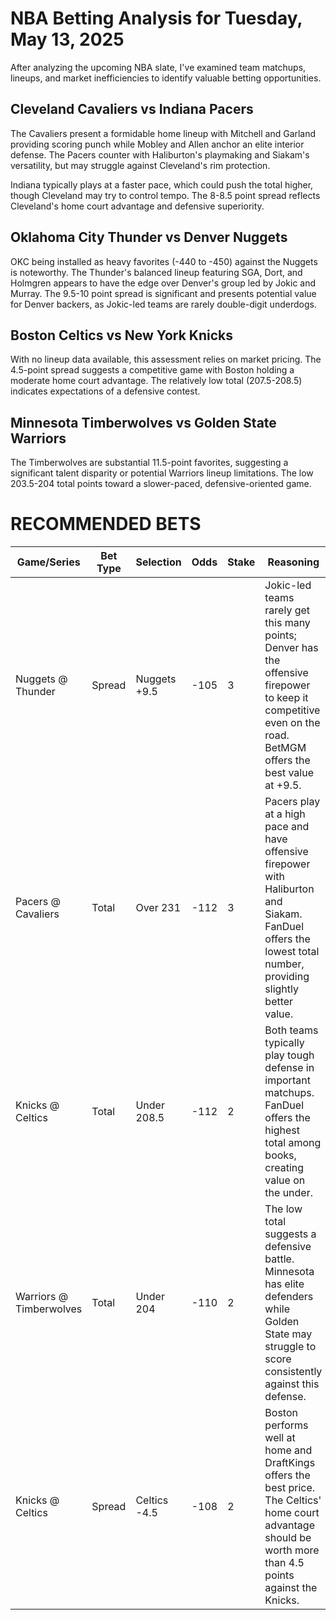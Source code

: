 # NBA Betting Analysis for Tuesday, May 13, 2025

After analyzing the upcoming NBA slate, I've examined team matchups, lineups, and market inefficiencies to identify valuable betting opportunities.

## Cleveland Cavaliers vs Indiana Pacers

The Cavaliers present a formidable home lineup with Mitchell and Garland providing scoring punch while Mobley and Allen anchor an elite interior defense. The Pacers counter with Haliburton's playmaking and Siakam's versatility, but may struggle against Cleveland's rim protection. 

Indiana typically plays at a faster pace, which could push the total higher, though Cleveland may try to control tempo. The 8-8.5 point spread reflects Cleveland's home court advantage and defensive superiority.

## Oklahoma City Thunder vs Denver Nuggets

OKC being installed as heavy favorites (-440 to -450) against the Nuggets is noteworthy. The Thunder's balanced lineup featuring SGA, Dort, and Holmgren appears to have the edge over Denver's group led by Jokic and Murray. The 9.5-10 point spread is significant and presents potential value for Denver backers, as Jokic-led teams are rarely double-digit underdogs.

## Boston Celtics vs New York Knicks

With no lineup data available, this assessment relies on market pricing. The 4.5-point spread suggests a competitive game with Boston holding a moderate home court advantage. The relatively low total (207.5-208.5) indicates expectations of a defensive contest.

## Minnesota Timberwolves vs Golden State Warriors

The Timberwolves are substantial 11.5-point favorites, suggesting a significant talent disparity or potential Warriors lineup limitations. The low 203.5-204 total points toward a slower-paced, defensive-oriented game.

# RECOMMENDED BETS

| Game/Series | Bet Type | Selection | Odds | Stake | Reasoning |
|-------------|----------|-----------|------|-------|-----------|
| Nuggets @ Thunder | Spread | Nuggets +9.5 | -105 | 3 | Jokic-led teams rarely get this many points; Denver has the offensive firepower to keep it competitive even on the road. BetMGM offers the best value at +9.5. |
| Pacers @ Cavaliers | Total | Over 231 | -112 | 3 | Pacers play at a high pace and have offensive firepower with Haliburton and Siakam. FanDuel offers the lowest total number, providing slightly better value. |
| Knicks @ Celtics | Total | Under 208.5 | -112 | 2 | Both teams typically play tough defense in important matchups. FanDuel offers the highest total among books, creating value on the under. |
| Warriors @ Timberwolves | Total | Under 204 | -110 | 2 | The low total suggests a defensive battle. Minnesota has elite defenders while Golden State may struggle to score consistently against this defense. |
| Knicks @ Celtics | Spread | Celtics -4.5 | -108 | 2 | Boston performs well at home and DraftKings offers the best price. The Celtics' home court advantage should be worth more than 4.5 points against the Knicks. |